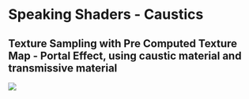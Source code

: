 # Speaking Shaders - Caustics

## Texture Sampling with Pre Computed Texture Map - Portal Effect, using caustic material and transmissive material
![](/public/documentation/2023-12-17-1_compressed.gif)